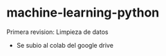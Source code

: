 # machine-learning-python
Primera revision: Limpieza de datos
 - Se subio al colab del google drive
